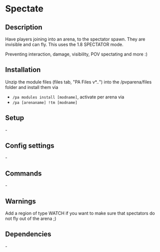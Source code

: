 # Spectate

## Description

Have players joining into an arena, to the spectator spawn. They are invisible and can fly. This uses the 1.8 SPECTATOR mode.

Preventing interaction, damage, visibility, POV spectating and more :)

## Installation

Unzip the module files (files tab, "PA Files v*.*.*") into the /pvparena/files folder and install them via

- `/pa modules install [modname]`, activate per arena via
- `/pa [arenaname] !tm [modname]`

## Setup

\-

## Config settings

\-

## Commands

\-

## Warnings

Add a region of type WATCH if you want to make sure that spectators do not fly out of the arena ;)

## Dependencies

\-
